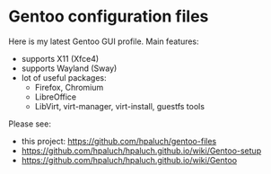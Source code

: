 # Gentoo configuration files

Here is my latest Gentoo GUI profile. Main features:

* supports X11 (Xfce4)
* supports Wayland (Sway)
* lot of useful packages:
  - Firefox, Chromium
  - LibreOffice
  - LibVirt, virt-manager, virt-install, guestfs tools

Please see:
- this project: https://github.com/hpaluch/gentoo-files
- https://github.com/hpaluch/hpaluch.github.io/wiki/Gentoo-setup
- https://github.com/hpaluch/hpaluch.github.io/wiki/Gentoo

